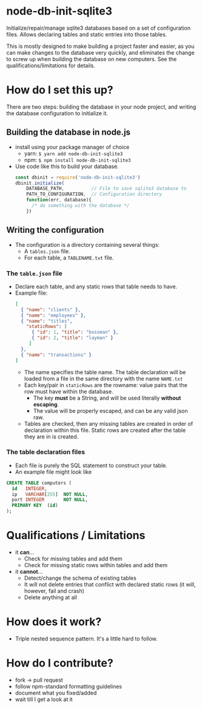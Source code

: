 # node-db-init-sqlite3
Initialize/repair/manage sqlite3 databases based on a set of configuration files. Allows declaring tables and static entries
into those tables.

This is mostly designed to make building a project faster and easier, as you can make changes to the database very quickly,
and eliminates the change to screw up when building the database on new computers.
See the qualifications/limitations for details.

# How do I set this up?
There are two steps: building the database in your node project, and writing the database configuration to initialize it.

## Building the database in node.js
 * install using your package manager of choice
    * yarn: `$ yarn add node-db-init-sqlite3`
    * npm:  `$ npm install node-db-init-sqlite3`
 * Use code like this to build your database.
    ```javascript
    const dbinit = require('node-db-init-sqlite3')
    dbinit.initialize(
        DATABASE_PATH,          // File to save sqlite3 database to
        PATH_TO_CONFIGURATION,  // Configuration directory
        function(err, database){
          /* do something with the database */
        })
    ```
 
## Writing the configuration
 * The configuration is a directory containing several things:
    * A `tables.json` file.
    * For each table, a `TABLENAME.txt` file.
    
### The `table.json` file
 * Declare each table, and any static rows that table needs to have.
 * Example file:
    ```json
    [
      { "name": "clients" },
      { "name": "employees" },
      { "name": "titles",
        "staticRows": [
          { "id": 1, "title": "bossman" },
          { "id": 2, "title": "layman" }
         ]
      },
      { "name": "transactions" }
    ]
    ```
    * The name specifies the table name. The table declaration will be loaded from a file in the same directory with the name `NAME.txt`
    * Each key/pair in `staticRows` are the rowname: value pairs that the row must have within the database.
       * The key **must** be a String, and will be used literally **without escaping**.
       * The value will be properly escaped, and can be any valid json raw.
    * Tables are checked, then any missing tables are created in order of declaration within this file. Static rows are created after the table they are in is created.

### The table declaration files
 * Each file is purely the SQL statement to construct your table.
 * An example file might look like
 ```sql
 CREATE TABLE computers (
   id   INTEGER,
   ip   VARCHAR[255]  NOT NULL,
   port INTEGER       NOT NULL,
   PRIMARY KEY  (id)
 );
 ```

# Qualifications / Limitations
 * it **can**...
    * Check for missing tables and add them
    * Check for missing static rows within tables and add them
 * it **cannot**...
    * Detect/change the schema of existing tables
    * It will not delete entries that conflict with declared static rows (it will, however, fail and crash)
    * Delete anything at all
 
# How does it work?
 * Triple nested sequence pattern. It's a little hard to follow.


# How do I contribute?
 * fork -> pull request
 * follow npm-standard formatting guidelines
 * document what you fixed/added
 * wait till I get a look at it
